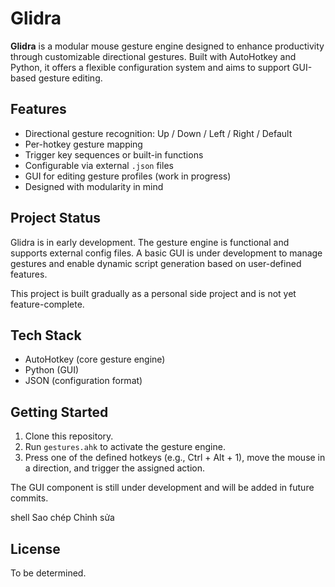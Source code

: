 # Glidra

**Glidra** is a modular mouse gesture engine designed to enhance productivity through customizable directional gestures. Built with AutoHotkey and Python, it offers a flexible configuration system and aims to support GUI-based gesture editing.

## Features

- Directional gesture recognition: Up / Down / Left / Right / Default
- Per-hotkey gesture mapping
- Trigger key sequences or built-in functions
- Configurable via external `.json` files
- GUI for editing gesture profiles (work in progress)
- Designed with modularity in mind

## Project Status

Glidra is in early development. The gesture engine is functional and supports external config files. A basic GUI is under development to manage gestures and enable dynamic script generation based on user-defined features.

This project is built gradually as a personal side project and is not yet feature-complete.

## Tech Stack

- AutoHotkey (core gesture engine)
- Python (GUI)
- JSON (configuration format)

## Getting Started

1. Clone this repository.
2. Run `gestures.ahk` to activate the gesture engine.
3. Press one of the defined hotkeys (e.g., Ctrl + Alt + 1), move the mouse in a direction, and trigger the assigned action.

The GUI component is still under development and will be added in future commits.


shell
Sao chép
Chỉnh sửa

## License

To be determined.

